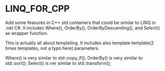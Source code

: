 # LINQ_FOR_CPP

Add some feasures in C++ std containers that could be similar to LINQ in .net C#. 
It includes Where(), OrderBy(), OrderByDescending(), and Select() as wrapper function.

This is actually all about templating. It includes also template template(2 times templates, not a typo here) parameters. 

Where() is very similar to std::copy_if();
OrderBy() is very similar to std::sort();
Select() is ver similar to std::transform();
